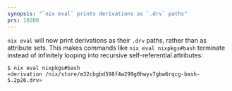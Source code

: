 ```yaml
---
synopsis: "`nix eval` prints derivations as `.drv` paths"
prs: 10200
---
```


`nix eval` will now print derivations as their `.drv` paths, rather than as
attribute sets. This makes commands like `nix eval nixpkgs#bash` terminate
instead of infinitely looping into recursive self-referential attributes:

```ShellSession
$ nix eval nixpkgs#bash
«derivation /nix/store/m32cbgbd598f4w299g0hwyv7gbw6rqcg-bash-5.2p26.drv»
```
